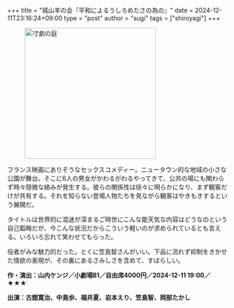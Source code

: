 +++
title = "城山羊の会『平和によるうしろめたさの為の』"
date = 2024-12-11T23:16:24+09:00
type = "post"
author = "sugi"
tags = ["shiroyagi"]
+++
<figure class="alignleft"><img src="/images/play/2024/heiwaniyoru.jpg" alt="寸劇の庭" style="width: 300px !important;"></figure>

フランス映画にありそうなセックスコメディー。ニュータウン的な地域の小さな公園が舞台。そこに6人の男女がかわるがわるやってきて、公共の場にも関わらず時々隠微な絡みが発生する。彼らの関係性は徐々に明らかになり、まず観客だけが共有する。それを知らない登場人物たちを見ながら観客はやきもきするという展開だ。

タイトルは世界的に混迷が深まるご時世にこんな能天気な内容はどうなのという自己韜晦だが、今こんな状況だからこういう軽いのが求められているとも言える。いろいろ忘れて笑わせてもらった。

役者がみな魅力的だった。とくに笠島智さんがいい。下品に流れず抑制をきかせた情欲の表現が、その裏にあるさみしさを含めて、すばらしい。

**作・演出：山内ケンジ／小劇場B1／自由席4000円／2024-12-11 19:00／★★★**

**出演：古舘寛治、中島歩、福井夏、岩本えり、笠島智、岡部たかし**
